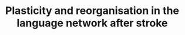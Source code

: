 ---
title: Plasticity and reorganisation in the language network after stroke
authors:
- Gesa Hartwigsen
- admin
#date: 'forthcoming'
#publishDate: '2024-12-02'
publication_types:
- chapter
publication: '*Transcranial Electrical Stimulation in Aphasia and Acquired Language Disorders*'
tags:
- Language
- Aphasia
- Book chapter

featured: false

url_pdf: ''
url_code: ''
url_dataset: ''
url_poster: ''
url_project: ''
url_slides: ''
url_source: ''
url_video: ''

# Associated Projects (optional).
#   Associate this publication with one or more of your projects.
#   Simply enter your project's folder or file name without extension.
#   E.g. `internal-project` references `content/project/internal-project/index.md`.
#   Otherwise, set `projects: []`.
projects: []

reading_time: false
share: false
profile: false
---